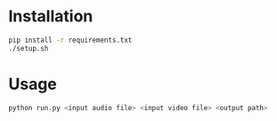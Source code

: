 # Installation

```bash
pip install -r requirements.txt
./setup.sh
```

# Usage

```bash
python run.py <input audio file> <input video file> <output path>
```